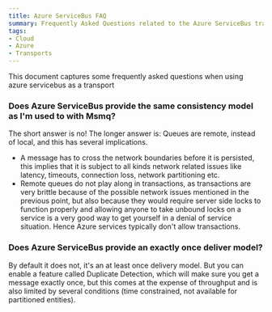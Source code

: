 ```yaml
---
title: Azure ServiceBus FAQ
summary: Frequently Asked Questions related to the Azure ServiceBus transport.
tags:
- Cloud
- Azure
- Transports
---
```


This document captures some frequently asked questions when using azure servicebus as a transport

### Does Azure ServiceBus provide the same consistency model as I'm used to with Msmq?

The short answer is no! The longer answer is: Queues are remote, instead of local, and this has several implications.

* A message has to cross the network boundaries before it is persisted, this implies that it is subject to all kinds network related issues like latency, timeouts, connection loss, network partitioning etc.
* Remote queues do not play along in transactions, as transactions are very brittle because of the possible network issues mentioned in the previous point, but also because they would require server side locks to function properly and allowing anyone to take unbound locks on a service is a very good way to get yourself in a denial of service situation. Hence Azure services typically don't allow transactions.


### Does Azure ServiceBus provide an exactly once deliver model?

By default it does not, it's an at least once delivery model. But you can enable a feature called Duplicate Detection, which will make sure you get a message exactly once, but this comes at the expense of throughput and is also limited by several conditions (time constrained, not available for partitioned entities).
